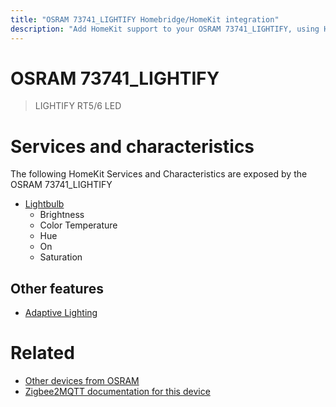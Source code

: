 ```yaml
---
title: "OSRAM 73741_LIGHTIFY Homebridge/HomeKit integration"
description: "Add HomeKit support to your OSRAM 73741_LIGHTIFY, using Homebridge, Zigbee2MQTT and homebridge-z2m."
---
```

<!---
This file has been GENERATED using src/docgen/docgen.ts
DO NOT EDIT THIS FILE MANUALLY!
-->
# OSRAM 73741_LIGHTIFY
> LIGHTIFY RT5/6 LED


# Services and characteristics
The following HomeKit Services and Characteristics are exposed by
the OSRAM 73741_LIGHTIFY

* [Lightbulb](../../light.md)
  * Brightness
  * Color Temperature
  * Hue
  * On
  * Saturation


## Other features
* [Adaptive Lighting](../../light.md)


# Related
* [Other devices from OSRAM](../index.md#osram)
* [Zigbee2MQTT documentation for this device](https://www.zigbee2mqtt.io/devices/73741_LIGHTIFY.html)